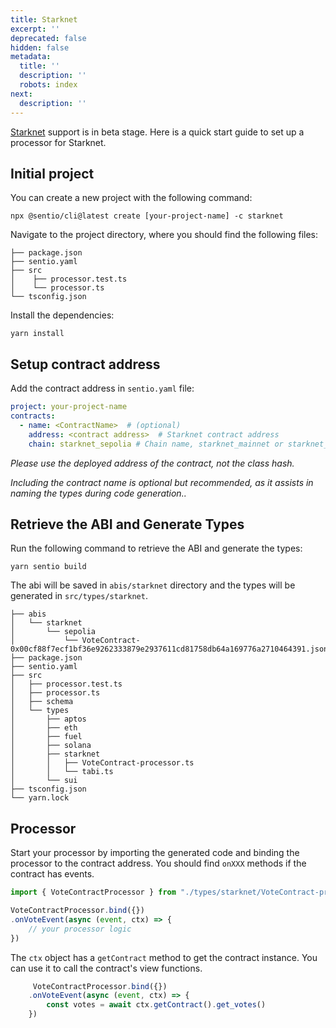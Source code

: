 ```yaml
---
title: Starknet
excerpt: ''
deprecated: false
hidden: false
metadata:
  title: ''
  description: ''
  robots: index
next:
  description: ''
---
```

[Starknet](https://www.starknet.io/) support is in beta stage. Here is a quick start guide to set up a processor for Starknet.

## Initial project

You can create a new project with the following command:
```shell
npx @sentio/cli@latest create [your-project-name] -c starknet
```

Navigate to the project directory, where you should find the following files:
```shell
├── package.json
├── sentio.yaml
├── src
│    ├── processor.test.ts
│    └── processor.ts
└── tsconfig.json
```

Install the dependencies:
```shell
yarn install
```

## Setup contract address

Add the contract address in `sentio.yaml` file:
```yaml
project: your-project-name
contracts:
  - name: <ContractName>  # (optional)
    address: <contract address>  # Starknet contract address
    chain: starknet_sepolia # Chain name, starknet_mainnet or starknet_sepolia
```

*Please use the deployed address of the contract, not the class hash.*

*Including the contract name is optional but recommended, as it assists in naming the types during code generation..*

## Retrieve the ABI and Generate Types

Run the following command to retrieve the ABI and generate the types:
```shell
yarn sentio build
```

The abi will be saved in `abis/starknet` directory and the types will be generated in `src/types/starknet`.

```
├── abis
│	└── starknet
│	    └── sepolia
│	        └── VoteContract-0x00cf88f7ecf1bf36e9262333879e2937611cd81758db64a169776a2710464391.json
├── package.json
├── sentio.yaml
├── src
│	├── processor.test.ts
│	├── processor.ts
│	├── schema
│	└── types
│	    ├── aptos
│	    ├── eth
│	    ├── fuel
│	    ├── solana
│	    ├── starknet
│	    │	├── VoteContract-processor.ts
│	    │	└── tabi.ts
│	    └── sui
├── tsconfig.json
└── yarn.lock
```

## Processor

Start your processor by importing the generated code and binding the processor to the contract address. You should find `onXXX` methods if the contract has events.


```typescript
import { VoteContractProcessor } from "./types/starknet/VoteContract-processor.js"

VoteContractProcessor.bind({})
.onVoteEvent(async (event, ctx) => {
    // your processor logic
})
```

The `ctx` object has a `getContract` method to get the contract instance. You can use it to call the contract's view functions.

```typescript
     VoteContractProcessor.bind({})
    .onVoteEvent(async (event, ctx) => {
        const votes = await ctx.getContract().get_votes()
    })
```